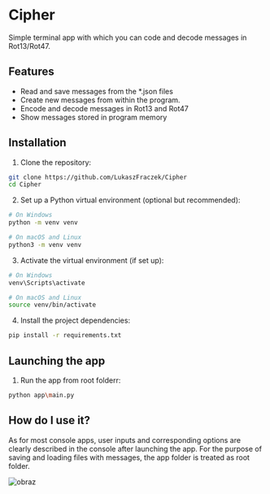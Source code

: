 # Cipher

Simple terminal app with which you can code and decode messages in Rot13/Rot47.

## Features

- Read and save messages from the *.json files
- Create new messages from within the program.
- Encode and decode messages in Rot13 and Rot47
- Show messages stored in program memory

## Installation

1. Clone the repository:
```bash
git clone https://github.com/LukaszFraczek/Cipher
cd Cipher
```

2. Set up a Python virtual environment (optional but recommended):
```bash
# On Windows
python -m venv venv

# On macOS and Linux
python3 -m venv venv
```

3. Activate the virtual environment (if set up):
```bash
# On Windows
venv\Scripts\activate

# On macOS and Linux
source venv/bin/activate
```

4. Install the project dependencies:
```bash
pip install -r requirements.txt
```

## Launching the app

1. Run the app from root folderr:
```bash
python app\main.py
```

## How do I use it?

As for most console apps, user inputs and corresponding options are clearly described in the console after launching the app.
For the purpose of saving and loading files with messages, the app folder is treated as root folder.

![obraz](https://github.com/LukaszFraczek/Cipher/assets/30197518/97b7199f-ddd3-4217-89d5-67322ea3bd03)
